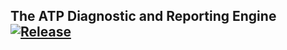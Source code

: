 ## The ATP Diagnostic and Reporting Engine [![Release](https://img.shields.io/github/release/GaloisInc/Adapt-diagnose.svg)](https://github.com/GaloisInc/Adapt-diagnose/releases/latest)
